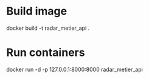 # Build image
docker build -t radar_metier_api . 

# Run containers
docker run -d -p 127.0.0.1:8000:8000 radar_metier_api